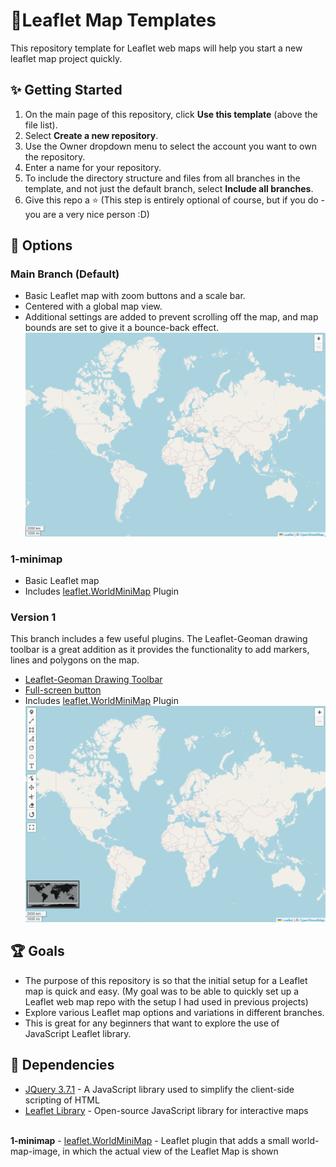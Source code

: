# 🍃Leaflet Map Templates
This repository template for Leaflet web maps will help you start a new leaflet map project quickly.


## ✨ Getting Started
1. On the main page of this repository, click <b>Use this template</b> (above the file list).
2. Select <b>Create a new repository</b>.
3. Use the Owner dropdown menu to select the account you want to own the repository.
4. Enter a name for your repository.
5. To include the directory structure and files from all branches in the template, and not just the default branch, select <b>Include all branches</b>.
6. Give this repo a ⭐ (This step is entirely optional of course, but if you do - you are a very nice person :D)


## 📌 Options
### Main Branch (Default)
- Basic Leaflet map with zoom buttons and a scale bar.
- Centered with a global map view.
- Additional settings are added to prevent scrolling off the map, and map bounds are set to give it a bounce-back effect.
![Main branch - simple Leflet map template](docs/main-map-template.png)

### 1-minimap
- Basic Leaflet map
- Includes <a href="https://github.com/maneoverland/leaflet.WorldMiniMap">leaflet.WorldMiniMap</a> Plugin

### Version 1
This branch includes a few useful plugins. The Leaflet-Geoman drawing toolbar is a great addition  as it provides the functionality to add markers, lines and polygons on the map.
- <a href="https://www.geoman.io/docs/getting-started/free-version">Leaflet-Geoman Drawing Toolbar</a>
- <a href="https://github.com/Leaflet/Leaflet.fullscreen">Full-screen button</a>
- Includes <a href="https://github.com/maneoverland/leaflet.WorldMiniMap">leaflet.WorldMiniMap</a> Plugin
![Main branch - simple Leflet map template](docs/version-1.png)


## 🏆 Goals
- The purpose of this repository is so that the initial setup for a Leaflet map is quick and easy. (My goal was to be able to quickly set up a Leaflet web map repo with the setup I had used in previous projects)
- Explore various Leaflet map options and variations in different branches.
- This is great for any beginners that want to explore the use of JavaScript Leaflet library.

## 🔧 Dependencies
- <a href="https://jquery.com/">JQuery 3.7.1</a> - A JavaScript library used to simplify the client-side scripting of HTML
- <a href="https://unpkg.com/leaflet@1.9.4/dist/leaflet.js">Leaflet Library</a> - Open-source JavaScript library for interactive maps
<br>
<b>1-minimap</b>
- <a href="https://github.com/maneoverland/leaflet.WorldMiniMap">leaflet.WorldMiniMap</a> - Leaflet plugin that adds a small world-map-image, in which the actual view of the Leaflet Map is shown